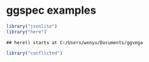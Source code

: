 ggspec examples
================

``` r
library("jsonlite")
library("here")
```

    ## here() starts at C:/Users/wenyu/Documents/ggvega

``` r
library("conflicted")
```
